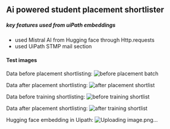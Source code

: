 ## Ai powered student placement shortlister

##### key features used from uiPath embeddings
 - used Mistral AI from Hugging face through Http.requests
 - used UiPath STMP mail section

#### Test images

Data before placement shortlisting:
![before placement batch](https://github.com/user-attachments/assets/735a1f1b-8640-4dae-bfab-645c421d95db)

Data after placement shortlisting:
![after placement shortlist](https://github.com/user-attachments/assets/4a27bafd-6c78-4aa3-a59d-fcd002afe825)

Data before training shortlisting:
![before training shortlist](https://github.com/user-attachments/assets/159c1b0c-be63-458f-8b9c-a5fcc29dbf12)

Data after placement shortlisting:
![after training shortlist](https://github.com/user-attachments/assets/b2ba7536-eb9c-4162-9ae3-46ce45e5ed11)

Hugging face embedding in Uipath:
![Uploading image.png…]()


